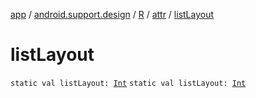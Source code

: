 [app](../../../index.md) / [android.support.design](../../index.md) / [R](../index.md) / [attr](index.md) / [listLayout](.)

# listLayout

`static val listLayout: `[`Int`](https://kotlinlang.org/api/latest/jvm/stdlib/kotlin/-int/index.html)
`static val listLayout: `[`Int`](https://kotlinlang.org/api/latest/jvm/stdlib/kotlin/-int/index.html)